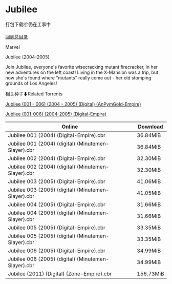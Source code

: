 # Jubilee

打包下载📦仍在工事中

[回到总目录](/Catalogs.md)

Marvel

Jubilee (2004-2005)

Join Jubilee, everyone's favorite wisecracking mutant firecracker, in her new adventures on the left coast! Living in the X-Mansion was a trip, but now she's found where "mutants" really come out - her old stomping grounds of Los Angeles!





相关种子⬇Related Torrents

[Jubilee (001 - 006) (2004 - 2005) (Digital) (AnPymGold-Empire)](https://github.com/alicewish/markdown/blob/master/torrent/Jubilee--001---006---2004---2005---Digital---AnPymGold-Empire.md)

[Jubilee (001-006) (2004-2005) (Digital-Empire)](https://github.com/alicewish/markdown/blob/master/torrent/Jubilee--001-006---2004-2005---Digital-Empire.md)

Online | Download
--- | ---
Jubilee 001 (2004) (Digital-Empire).cbr | 36.84MiB
Jubilee 001 (2004) (digital) (Minutemen-Slayer).cbr | 36.84MiB
Jubilee 002 (2004) (Digital-Empire).cbr | 32.30MiB
Jubilee 002 (2004) (digital) (Minutemen-Slayer).cbr | 32.30MiB
Jubilee 003 (2005) (Digital-Empire).cbr | 41.06MiB
Jubilee 003 (2005) (digital) (Minutemen-Slayer).cbr | 41.05MiB
Jubilee 004 (2005) (Digital-Empire).cbr | 31.66MiB
Jubilee 004 (2005) (digital) (Minutemen-Slayer).cbr | 31.66MiB
Jubilee 005 (2005) (Digital-Empire).cbr | 33.35MiB
Jubilee 005 (2005) (digital) (Minutemen-Slayer).cbr | 33.35MiB
Jubilee 006 (2005) (Digital-Empire).cbr | 34.99MiB
Jubilee 006 (2005) (digital) (Minutemen-Slayer).cbr | 34.99MiB
Jubilee (2011) (Digital) (Zone-Empire).cbr | 156.73MiB